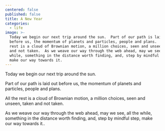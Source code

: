 ```yaml
---
centered: false
published: false
title: A New Year
categories:
  - life
image: >-
  Today we begin our next trip around the sun.  Part of our path is laid out
  before us, the momentum of planets and particles, people and plans.  All the
  rest is a cloud of Brownian motion, a million choices, seen and unseen,  taken
  and not taken.  As we weave our way through the web ahead, may we see, all the
  while, something in the distance worth finding, and, step by mindful step,
  make our way towards it.
---
```

Today we begin
our next trip
around the sun.

Part of our path
is laid out before us,
the momentum
of planets and particles,
people and plans.

All the rest is a cloud
of Brownian motion,
a million choices,
seen and unseen, 
taken and not taken.

As we weave our way
through the web ahead,
may we see, all the while,
something in the distance
worth finding,
and, step by mindful step,
make our way towards it..
